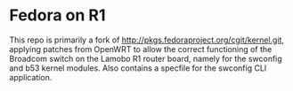 Fedora on R1
===

This repo is primarily a fork of http://pkgs.fedoraproject.org/cgit/kernel.git,
applying patches from OpenWRT to allow the correct functioning of the Broadcom
switch on the Lamobo R1 router board, namely for the swconfig and b53 kernel
modules. Also contains a specfile for the swconfig CLI application.
